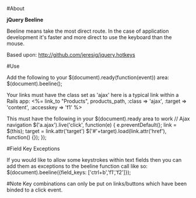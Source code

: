 #About

**jQuery Beeline** 

Beeline means take the most direct route.  In the case of application development it's faster and more direct to use the keyboard than the mouse.

Based upon: http://github.com/jeresig/jquery.hotkeys

#Use

Add the following to your $(document).ready(function(event)) area:
  $(document).beeline();

Your links must have the class set as 'ajax' here is a typical link within a Rails app:
<%= link_to "Products", products_path, :class => 'ajax', :target => 'content', :accesskey => 'f1' %>

This must have the following in your $(document).ready area to work
    // Ajax navigation
    $('a.ajax').live('click', function(e) { 
	e.preventDefault();
	link = $(this); 
	target = link.attr('target')
	$('#'+target).load(link.attr('href'), function() {});
    });

#Field Key Exceptions

If you would like to allow some keystrokes within text fields then you can add them as exceptions to the beeline function call like so:
  $(document).beeline({field_keys: ['ctrl+b','f1','f2']});


#Note
Key combinations can only be put on links/buttons which have been binded to a click event.

